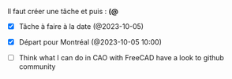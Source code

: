 Il faut créer une tâche et puis : **\(@**


- [x] Tâche à faire à la date (@2023-10-05)
- [x] Départ pour Montréal (@2023-10-05 10:00) 
- [ ] Think what I can do in CAO with FreeCAD have a look to github community

